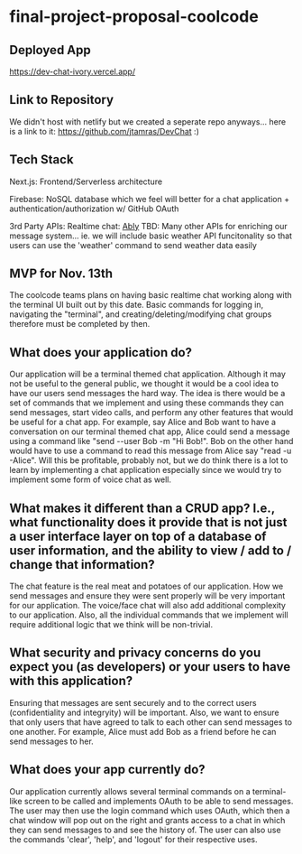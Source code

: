 # final-project-proposal-coolcode

## Deployed App
https://dev-chat-ivory.vercel.app/

## Link to Repository
We didn't host with netlify but we created a seperate repo anyways...
here is a link to it: https://github.com/jtamras/DevChat :)

## Tech Stack
Next.js: Frontend/Serverless architecture

Firebase: NoSQL database which we feel will better for a chat application + authentication/authorization w/ GitHub OAuth

3rd Party APIs:
Realtime chat: [Ably](https://ably.com/blog/realtime-chat-app-nextjs-vercel)
TBD: Many other APIs for enriching our message system...
ie. we will include basic weather API funcitonality so that users can use the 'weather' command to send weather data easily

## MVP for Nov. 13th
The coolcode teams plans on having basic realtime chat working along with the terminal UI built out by this date. Basic commands for logging in, navigating the "terminal", and creating/deleting/modifying chat groups therefore must be completed by then. 

## What does your application do?
Our application will be a terminal themed chat application. Although it may not be useful to the general public, we thought it would be a cool idea
to have our users send messages the hard way. The idea is there would be a set of commands that we implement and using these commands they can send messages,
start video calls, and perform any other features that would be useful for a chat app. For example, say Alice and Bob want to have a conversation on our terminal
themed chat app, Alice could send a message using a command like "send --user Bob -m "Hi Bob!". Bob on the other hand would have to use a command to read this 
message from Alice say "read -u -Alice". Will this be profitable, probably not, but we do think 
there is a lot to learn by implementing a chat application especially since we would try to implement some form of voice chat as well.

## What makes it different than a CRUD app? I.e., what functionality does it provide that is not just a user interface layer on top of a database of user information, and the ability to view / add to / change that information?
The chat feature is the real meat and potatoes of our application. How we send messages and ensure they were sent properly will be very important for our application.
The voice/face chat will also add additional complexity to our application. Also, all the individual commands that we implement will require additional logic
that we think will be non-trivial.

## What security and privacy concerns do you expect you (as developers) or your users to have with this application?
Ensuring that messages are sent securely and to the correct users (confidentiality and integryity) will be important. Also, we want to ensure that 
only users that have agreed to talk to each other can send messages to one another. For example, Alice must add Bob as a friend before he can send messages to her.

## What does your app currently do?
Our application currently allows several terminal commands on a terminal-like screen to be called and implements OAuth to be able to send messages. The user may then use the login command which uses OAuth, which then a chat window will pop out on the right and grants access to a chat in which they can send messages to and see the history of. The user can also use the commands 'clear', 'help', and 'logout' for their respective uses.
